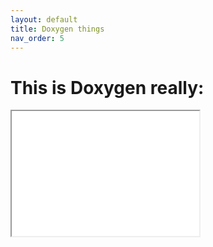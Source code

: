 ```yaml
---
layout: default
title: Doxygen things
nav_order: 5
---
```


# This is Doxygen really:

<iframe id="inlineFrameExample"
    title="Inline Frame Example"
    width="300"
    height="200"
    src="../Doxygen/html/index.html">
</iframe>